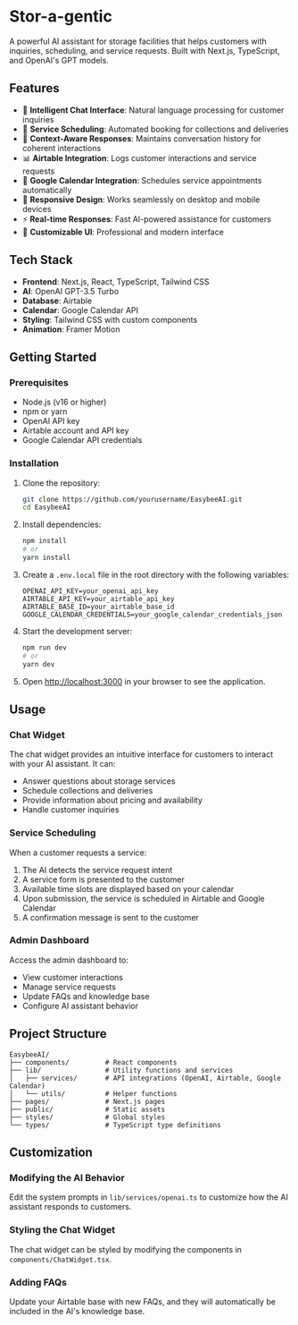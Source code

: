 # Stor-a-gentic

A powerful AI assistant for storage facilities that helps customers with inquiries, scheduling, and service requests. Built with Next.js, TypeScript, and OpenAI's GPT models.

## Features

- 💬 **Intelligent Chat Interface**: Natural language processing for customer inquiries
- 📅 **Service Scheduling**: Automated booking for collections and deliveries
- 🔄 **Context-Aware Responses**: Maintains conversation history for coherent interactions
- 📊 **Airtable Integration**: Logs customer interactions and service requests
- 📆 **Google Calendar Integration**: Schedules service appointments automatically
- 📱 **Responsive Design**: Works seamlessly on desktop and mobile devices
- ⚡ **Real-time Responses**: Fast AI-powered assistance for customers
- 🎨 **Customizable UI**: Professional and modern interface

## Tech Stack

- **Frontend**: Next.js, React, TypeScript, Tailwind CSS
- **AI**: OpenAI GPT-3.5 Turbo
- **Database**: Airtable
- **Calendar**: Google Calendar API
- **Styling**: Tailwind CSS with custom components
- **Animation**: Framer Motion

## Getting Started

### Prerequisites

- Node.js (v16 or higher)
- npm or yarn
- OpenAI API key
- Airtable account and API key
- Google Calendar API credentials

### Installation

1. Clone the repository:

   ```bash
   git clone https://github.com/yourusername/EasybeeAI.git
   cd EasybeeAI
   ```

2. Install dependencies:

   ```bash
   npm install
   # or
   yarn install
   ```

3. Create a `.env.local` file in the root directory with the following variables:

   ```
   OPENAI_API_KEY=your_openai_api_key
   AIRTABLE_API_KEY=your_airtable_api_key
   AIRTABLE_BASE_ID=your_airtable_base_id
   GOOGLE_CALENDAR_CREDENTIALS=your_google_calendar_credentials_json
   ```

4. Start the development server:

   ```bash
   npm run dev
   # or
   yarn dev
   ```

5. Open [http://localhost:3000](http://localhost:3000) in your browser to see the application.

## Usage

### Chat Widget

The chat widget provides an intuitive interface for customers to interact with your AI assistant. It can:

- Answer questions about storage services
- Schedule collections and deliveries
- Provide information about pricing and availability
- Handle customer inquiries

### Service Scheduling

When a customer requests a service:

1. The AI detects the service request intent
2. A service form is presented to the customer
3. Available time slots are displayed based on your calendar
4. Upon submission, the service is scheduled in Airtable and Google Calendar
5. A confirmation message is sent to the customer

### Admin Dashboard

Access the admin dashboard to:

- View customer interactions
- Manage service requests
- Update FAQs and knowledge base
- Configure AI assistant behavior

## Project Structure

```
EasybeeAI/
├── components/         # React components
├── lib/                # Utility functions and services
│   ├── services/       # API integrations (OpenAI, Airtable, Google Calendar)
│   └── utils/          # Helper functions
├── pages/              # Next.js pages
├── public/             # Static assets
├── styles/             # Global styles
└── types/              # TypeScript type definitions
```

## Customization

### Modifying the AI Behavior

Edit the system prompts in `lib/services/openai.ts` to customize how the AI assistant responds to customers.

### Styling the Chat Widget

The chat widget can be styled by modifying the components in `components/ChatWidget.tsx`.

### Adding FAQs

Update your Airtable base with new FAQs, and they will automatically be included in the AI's knowledge base.
